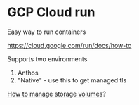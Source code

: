 # GCP Cloud run

Easy way to run containers

https://cloud.google.com/run/docs/how-to

Supports two environments

1. Anthos
2. "Native" - use this to get managed tls

[How to manage storage volumes](https://cloud.google.com/compute/docs/containers/configuring-options-to-run-containers#mounting_a_persistent_disk_as_a_data_volume)?